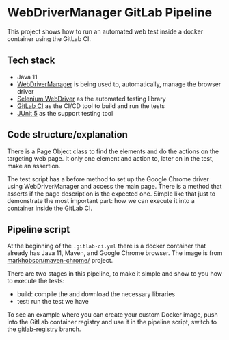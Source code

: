 # WebDriverManager GitLab Pipeline
This project shows how to run an automated web test inside a docker container using the GitLab CI.

## Tech stack
* Java 11
* [WebDriverManager](https://github.com/bonigarcia/webdrivermanager) is being used to, automatically, manage the browser driver
* [Selenium WebDriver](https://www.selenium.dev/) as the automated testing library
* [GitLab CI](https://docs.gitlab.com/ee/ci/) as the CI/CD tool to build and run the tests
* [JUnit 5](https://junit.org/junit5/) as the support testing tool

## Code structure/explanation
There is a Page Object class to find the elements and do the actions on the targeting web page.
It only one element and action to, later on in the test, make an assertion.

The test script has a before method to set up the Google Chrome driver using WebDriverManager and access the main page.
There is a method that asserts if the page description is the expected one. Simple like that just to demonstrate the 
most important part: how we can execute it into a container inside the GitLab CI.

## Pipeline script
At the beginning of the `.gitlab-ci.yml` there is a docker container that already has Java 11, Maven, and Google Chrome 
browser. The image is from [markhobson/maven-chrome/](https://hub.docker.com/r/markhobson/maven-chrome/) project.

There are two stages in this pipeline, to make it simple and show to you how to execute the tests:
* build: compile the and download the necessary libraries
* test: run the test we have

To see an example where you can create your custom Docker image, push into the GitLab container registry and use it 
in the pipeline script, switch to the [gitlab-registry](https://gitlab.com/elias.nogueira/webdrivermanager-pipeline-test/-/tree/gitlab-registry) branch.

